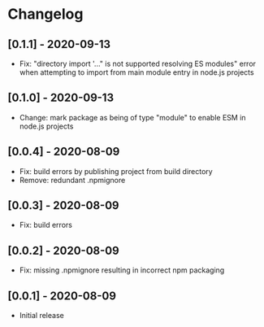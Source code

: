# Changelog

## [0.1.1] - 2020-09-13

- Fix: "directory import '..." is not supported resolving ES modules" error when attempting to import from main module entry in node.js projects

## [0.1.0] - 2020-09-13

- Change: mark package as being of type "module" to enable ESM in node.js projects

## [0.0.4] - 2020-08-09

- Fix: build errors by publishing project from build directory
- Remove: redundant .npmignore

## [0.0.3] - 2020-08-09

- Fix: build errors

## [0.0.2] - 2020-08-09

- Fix: missing .npmignore resulting in incorrect npm packaging

## [0.0.1] - 2020-08-09

- Initial release
